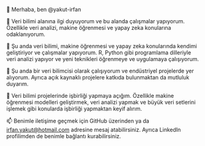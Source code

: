 👋 Merhaba, ben @yakut-irfan

👀 Veri bilimi alanına ilgi duyuyorum ve bu alanda çalışmalar yapıyorum. Özellikle veri analizi, makine öğrenmesi ve yapay zeka konularına odaklanıyorum.

🌱 Şu anda veri bilimi, makine öğrenmesi ve yapay zeka konularında kendimi geliştiriyor ve çalışmalar yapıyorum. R, Python gibi programlama dilleriyle veri analizi yapıyor ve yeni teknikleri öğrenmeye ve uygulamaya çalışıyorum.

💼 Şu anda bir veri bilimcisi olarak çalışıyorum ve endüstriyel projelerde yer alıyorum. Ayrıca açık kaynaklı projelere katkıda bulunmaktan da mutluluk duyarım.

💞️ Veri bilimi projelerinde işbirliği yapmaya açığım. Özellikle makine öğrenmesi modelleri geliştirmek, veri analizi yapmak ve büyük veri setlerini işlemek gibi konularda işbirliği yapmaktan keyif alırım.

📫 Benimle iletişime geçmek için GitHub üzerinden ya da irfan.yakut@hotmail.com adresine mesaj atabilirsiniz. Ayrıca LinkedIn profilimden de benimle bağlantı kurabilirsiniz.



<!---
yakut-irfan/yakut-irfan is a ✨ special ✨ repository because its `README.md` (this file) appears on your GitHub profile.
You can click the Preview link to take a look at your changes.
--->
